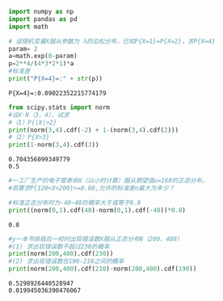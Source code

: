 ```python
import numpy as np
import pandas as pd
import math 

# 设随机变量X服从参数为 λ的泊松分布，已知P{X=1}=P{X=2}，求P{X=4}
param= 2
a=math.exp(0-param)
p=2**4/(4*3*2*1)*a
#标准差
print("P{X=4}=:" + str(p))
```

    P{X=4}=:0.09022352215774179
    


```python
from scipy.stats import norm
#设X-N（3，4），试求
#（1）P{|X|>2}
print(norm(3,4).cdf(-2) + 1-(norm(3,4).cdf(2)))
#（2）P{X>3}
print(1-norm(3,4).cdf(3))
```

    0.704356099349779
    0.5
    


```python
#一工厂生产的电子管寿命X（以小时计算）服从期望值u=160的正态分布，
#若要求P{120<X<200}>=0.08,允许的标准差o最大为多少？

#标准正态分布时为-40~40的概率大于或等于0.8
print((norm(0,1).cdf(40)-norm(0,1).cdf(-40))*0.8)
```

    0.8
    


```python
#y一本书排版后一校时出现错误数X服从正态分布N（200，400）
#(1) 求出现错误数不超过230的概率
print(norm(200,400).cdf(230))
#(2) 求出现错误数在190-210之间的概率
print(norm(200,400).cdf(210)-norm(200,400).cdf(190))
```

    0.5298926440528947
    0.019945036390476067
    
